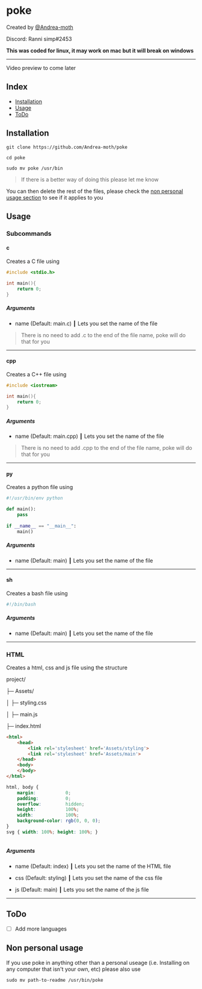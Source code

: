 # poke


Created by [@Andrea-moth](https://github.com/Andrea-moth)

Discord: Ranni simp#2453

**This was coded for linux, it may work on mac but it will break on windows**

---

Video preview to come later

## Index

- [Installation](https://github.com/Andrea-moth/poke/blob/main/README.md#installation)
- [Usage](https://github.com/Andrea-moth/poke/blob/main/README.md#usage)
- [ToDo](https://github.com/Andrea-moth/poke/blob/main/README.md#todo)

## Installation 

```
git clone https://github.com/Andrea-moth/poke

cd poke

sudo mv poke /usr/bin
```

> If there is a better way of doing this please let me know

You can then delete the rest of the files, please check the [non personal usage section](https://github.com/Andrea-moth/poke/blob/main/README.md#non-personal-usage) to see if it applies to you

## Usage

### Subcommands 

#### c

Creates a C file using 

```C
#include <stdio.h>

int main(){
	return 0;
}
```

##### Arguments 

* name (Default: main.c) ┃ Lets you set the name of the file 
> There is no need to add .c to the end of the file name, poke will do that for you

---

#### cpp

Creates a C++ file using 

```cpp
#include <iostream>

int main(){
	return 0;
}
```

##### Arguments 

* name (Default: main.cpp) ┃ Lets you set the name of the file 
> There is no need to add .cpp to the end of the file name, poke will do that for you

---

#### py

Creates a python file using 

```python
#!/usr/bin/env python

def main():
    pass
    
if __name__ == "__main__":
    main()
```

##### Arguments 

* name (Default: main) ┃ Lets you set the name of the file 

---

#### sh

Creates a bash file using 

```sh
#!/bin/bash
```

##### Arguments 

* name (Default: main) ┃ Lets you set the name of the file 

---

### HTML

Creates a html, css and js file using the structure

project/

├─ Assets/

│  ├─ styling.css

│  ├─ main.js

├─ index.html

```html
<html>
	<head>
		<link rel='stylesheet' href='Assets/styling'>
		<link rel='stylesheet' href='Assets/main'>
	</head>
	<body>
	</body>
</html>
```

```css
html, body {
	margin:           0;
	padding:          0;
	overflow:         hidden;
	height:           100%;
	width:            100%;
	background-color: rgb(0, 0, 0);
}
svg { width: 100%; height: 100%; }
```

```js

```

##### Arguments

* name (Default: index) ┃ Lets you set the name of the HTML file 

* css (Default: styling) ┃ Lets you set the name of the css file 

* js (Default: main) ┃ Lets you set the name of the js file 


---

## ToDo 

- [ ] Add more languages


## Non personal usage 

If you use poke in anything other than a personal useage (i.e. Installing on any computer that isn't your own, etc) please also use

```
sudo mv path-to-readme /usr/bin/poke
```
